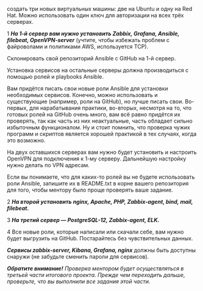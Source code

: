 создать три новых виртуальных машины: две на Ubuntu и одну на Red Hat.
Можно использовать один ключ для авторизации на всех трёх серверах.

1
***На 1-й сервер вам нужно установить Zabbix, Grafana, Ansible, filebeat, OpenVPN-server*** (учтите, чтобы избежать проблем с файроволами и политиками AWS, используется TCP).

Склонировать свой репозиторий Ansible с GitHub на 1-й сервер.

Установка сервисов на остальные серверы должна производиться с помощью ролей и playbooks Ansible.

Вам придётся писать свои новые роли Ansible для установки необходимых сервисов. Конечно, можно использовать и существующие (например, роли на GitHub), но лучше писать свои. Во-первых, для нарабатывания практики, во-вторых, несмотря на то, что готовых ролей на GitHub очень много, вам всё равно придётся их проверять, так как часть из них неактуальные, часть обладает сильно избыточным функционалом. Ну и стоит помнить, что проверка чужих программ и скриптов является хорошей практикой в тех случаях, когда это возможно.

На двух оставшихся серверах вам нужно будет установить и настроить OpenVPN для подключения к 1-му серверу. Дальнейшую настройку нужно делать по VPN адресам.

Если вы понимаете, что для каких-то ролей вы не будете использовать роли Ansible, запишите их в README.txt в корне вашего репозитория для того, чтобы ментору было проще проверять ваше задание.

2
***На второй установить nginx, Apache, PHP, Zabbix-agent, bind, mail, filebeat.***

3
***На третий сервер — PostgreSQL-12, Zabbix-agent, ELK.***

4
Все новые роли, которые написали или скачали себе, вам нужно будет выгрузить на GitHub. Постарайтесь без чувствительных данных.

***Сервисы zabbix-server, Kibana, Grafana, nginx*** должны быть доступны снаружи (не забудьте сменить пароли для сервисов).

***Обратите внимание!***
*Проверка ментором будет осуществляться в третьей части итогового проекта. Прежде чем переходить дальше, проверьте, что вы выполнили все задания этой части.*
